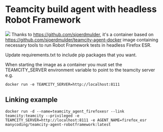 Teamcity build agent with headless Robot Framework
========================
[![](https://badge.imagelayers.io/manycoding/teamcity-agent-robotframework:latest.svg)](https://imagelayers.io/?images=manycoding/teamcity-agent-robotframework:latest 'Get your own badge on imagelayers.io')
Thanks to https://github.com/sjoerdmulder, it's a container based on https://github.com/sjoerdmulder/teamcity-agent-docker image containing necessary tools to run Robot Framework tests in headless Firefox ESR.

Update requirements.txt to include pip packages that you want.

When starting the image as a container you must set the TEAMCITY_SERVER environment variable to point to the teamcity server e.g.
```
docker run -e TEAMCITY_SERVER=http://localhost:8111
```
Linking example
--------
```
docker run -d --name=teamcity_agent_firefoxesr --link teamcity:teamcity --privileged -e TEAMCITY_SERVER=http://localhost:8111 -e AGENT_NAME=firefox_esr manycoding/teamcity-agent-robotframework:latest
```
